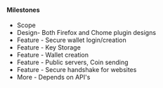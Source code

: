 #### Milestones

- Scope
- Design- Both Firefox and Chome plugin designs
- Feature - Secure wallet login/creation
- Feature - Key Storage
- Feature - Wallet creation
- Feature - Public servers, Coin sending
- Feature - Secure handshake for websites
- More - Depends on API's
